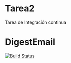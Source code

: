 # Tarea2
Tarea de Integracíón continua

# DigestEmail
[![Build Status](https://travis-ci.org/PeterHamilton/digest-email.png)](https://travis-ci.org/PeterHamilton/digest-email)
